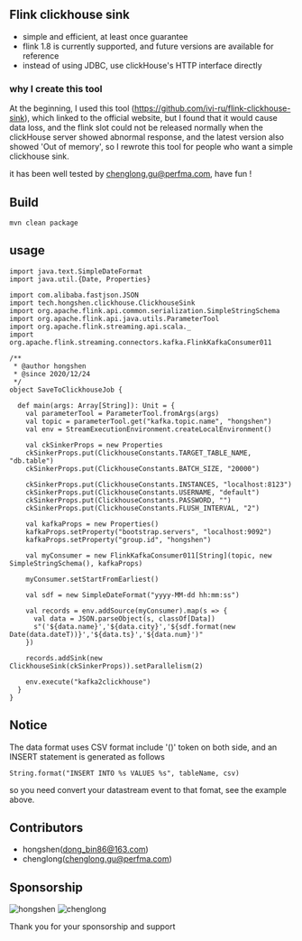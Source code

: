 ## Flink clickhouse sink

* simple and efficient, at least once guarantee
* flink 1.8 is currently supported, and future versions are available for reference
* instead of using JDBC, use clickHouse's HTTP interface directly

### why I create this tool

At the beginning, I used this tool (https://github.com/ivi-ru/flink-clickhouse-sink), which linked to the official website,
but I found that it would cause data loss, and the flink slot could not be released normally when the clickHouse server showed abnormal response,
and the latest version also showed 'Out of memory', so I rewrote this tool for people who want a simple clickhouse sink.

it has been well tested by chenglong.gu@perfma.com, have fun !

## Build 

`mvn clean package`


## usage

```
import java.text.SimpleDateFormat
import java.util.{Date, Properties}

import com.alibaba.fastjson.JSON
import tech.hongshen.clickhouse.ClickhouseSink
import org.apache.flink.api.common.serialization.SimpleStringSchema
import org.apache.flink.api.java.utils.ParameterTool
import org.apache.flink.streaming.api.scala._
import org.apache.flink.streaming.connectors.kafka.FlinkKafkaConsumer011

/**
 * @author hongshen
 * @since 2020/12/24
 */
object SaveToClickhouseJob {

  def main(args: Array[String]): Unit = {
    val parameterTool = ParameterTool.fromArgs(args)
    val topic = parameterTool.get("kafka.topic.name", "hongshen")
    val env = StreamExecutionEnvironment.createLocalEnvironment()

    val ckSinkerProps = new Properties
    ckSinkerProps.put(ClickhouseConstants.TARGET_TABLE_NAME, "db.table")
    ckSinkerProps.put(ClickhouseConstants.BATCH_SIZE, "20000")

    ckSinkerProps.put(ClickhouseConstants.INSTANCES, "localhost:8123")
    ckSinkerProps.put(ClickhouseConstants.USERNAME, "default")
    ckSinkerProps.put(ClickhouseConstants.PASSWORD, "")
    ckSinkerProps.put(ClickhouseConstants.FLUSH_INTERVAL, "2")

    val kafkaProps = new Properties()
    kafkaProps.setProperty("bootstrap.servers", "localhost:9092")
    kafkaProps.setProperty("group.id", "hongshen")

    val myConsumer = new FlinkKafkaConsumer011[String](topic, new SimpleStringSchema(), kafkaProps)

    myConsumer.setStartFromEarliest()

    val sdf = new SimpleDateFormat("yyyy-MM-dd hh:mm:ss")

    val records = env.addSource(myConsumer).map(s => {
      val data = JSON.parseObject(s, classOf[Data])
      s"('${data.name}','${data.city}','${sdf.format(new Date(data.dateT))}','${data.ts}','${data.num}')"
    })

    records.addSink(new ClickhouseSink(ckSinkerProps)).setParallelism(2)

    env.execute("kafka2clickhouse")
  }
}
```
## Notice

The data format uses CSV format include '()' token on both side, and an INSERT statement is generated as follows

`String.format("INSERT INTO %s VALUES %s", tableName, csv)`

so you need convert your datastream event to that fomat, see the example above.

## Contributors

* hongshen(dong_bin86@163.com)
* chenglong(chenglong.gu@perfma.com)


## Sponsorship

![hongshen](https://github.com/dongbin86/flink-clickhouse-sink/blob/main/picture/hongshen.png)
![chenglong](https://github.com/dongbin86/flink-clickhouse-sink/blob/main/picture/chenglong.png)


Thank you for your sponsorship and support

